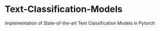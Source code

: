 # Text-Classification-Models
Implementation of State-of-the-art Text Classification Models in Pytorch
